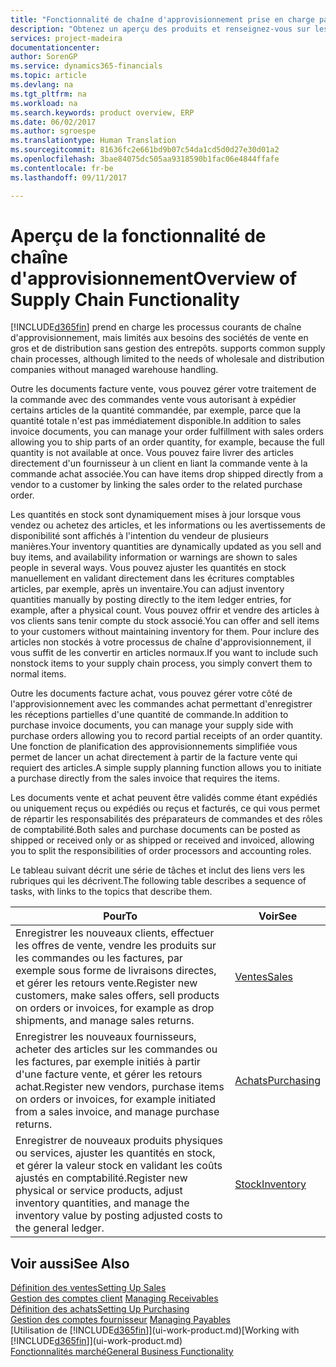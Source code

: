 ```yaml
---
title: "Fonctionnalité de chaîne d'approvisionnement prise en charge par Financials| Microsoft Docs"
description: "Obtenez un aperçu des produits et renseignez-vous sur les concepts et processus principaux de chaîne d'approvisionnement qui font partie de la solution ERP."
services: project-madeira
documentationcenter: 
author: SorenGP
ms.service: dynamics365-financials
ms.topic: article
ms.devlang: na
ms.tgt_pltfrm: na
ms.workload: na
ms.search.keywords: product overview, ERP
ms.date: 06/02/2017
ms.author: sgroespe
ms.translationtype: Human Translation
ms.sourcegitcommit: 81636fc2e661bd9b07c54da1cd5d0d27e30d01a2
ms.openlocfilehash: 3bae84075dc505aa9318590b1fac06e4844ffafe
ms.contentlocale: fr-be
ms.lasthandoff: 09/11/2017

---
```

# <a name="overview-of-supply-chain-functionality"></a><span data-ttu-id="e1a6d-103">Aperçu de la fonctionnalité de chaîne d'approvisionnement</span><span class="sxs-lookup"><span data-stu-id="e1a6d-103">Overview of Supply Chain Functionality</span></span>
[!INCLUDE[d365fin](includes/d365fin_md.md)]<span data-ttu-id="e1a6d-104"> prend en charge les processus courants de chaîne d'approvisionnement, mais limités aux besoins des sociétés de vente en gros et de distribution sans gestion des entrepôts.</span><span class="sxs-lookup"><span data-stu-id="e1a6d-104"> supports common supply chain processes, although limited to the needs of wholesale and distribution companies without managed warehouse handling.</span></span>

<span data-ttu-id="e1a6d-105">Outre les documents facture vente, vous pouvez gérer votre traitement de la commande avec des commandes vente vous autorisant à expédier certains articles de la quantité commandée, par exemple, parce que la quantité totale n'est pas immédiatement disponible.</span><span class="sxs-lookup"><span data-stu-id="e1a6d-105">In addition to sales invoice documents, you can manage your order fulfillment with sales orders allowing you to ship parts of an order quantity, for example, because the full quantity is not available at once.</span></span> <span data-ttu-id="e1a6d-106">Vous pouvez faire livrer des articles directement d'un fournisseur à un client en liant la commande vente à la commande achat associée.</span><span class="sxs-lookup"><span data-stu-id="e1a6d-106">You can have items drop shipped directly from a vendor to a customer by linking the sales order to the related purchase order.</span></span>

<span data-ttu-id="e1a6d-107">Les quantités en stock sont dynamiquement mises à jour lorsque vous vendez ou achetez des articles, et les informations ou les avertissements de disponibilité sont affichés à l'intention du vendeur de plusieurs manières.</span><span class="sxs-lookup"><span data-stu-id="e1a6d-107">Your inventory quantities are dynamically updated as you sell and buy items, and availability information or warnings are shown to sales people in several ways.</span></span> <span data-ttu-id="e1a6d-108">Vous pouvez ajuster les quantités en stock manuellement en validant directement dans les écritures comptables articles, par exemple, après un inventaire.</span><span class="sxs-lookup"><span data-stu-id="e1a6d-108">You can adjust inventory quantities manually by posting directly to the item ledger entries, for example, after a physical count.</span></span> <span data-ttu-id="e1a6d-109">Vous pouvez offrir et vendre des articles à vos clients sans tenir compte du stock associé.</span><span class="sxs-lookup"><span data-stu-id="e1a6d-109">You can offer and sell items to your customers without maintaining inventory for them.</span></span> <span data-ttu-id="e1a6d-110">Pour inclure des articles non stockés à votre processus de chaîne d'approvisionnement, il vous suffit de les convertir en articles normaux.</span><span class="sxs-lookup"><span data-stu-id="e1a6d-110">If you want to include such nonstock items to your supply chain process, you simply convert them to normal items.</span></span>

<span data-ttu-id="e1a6d-111">Outre les documents facture achat, vous pouvez gérer votre côté de l'approvisionnement avec les commandes achat permettant d'enregistrer les réceptions partielles d'une quantité de commande.</span><span class="sxs-lookup"><span data-stu-id="e1a6d-111">In addition to purchase invoice documents, you can manage your supply side with purchase orders allowing you to record partial receipts of an order quantity.</span></span> <span data-ttu-id="e1a6d-112">Une fonction de planification des approvisionnements simplifiée vous permet de lancer un achat directement à partir de la facture vente qui requiert des articles.</span><span class="sxs-lookup"><span data-stu-id="e1a6d-112">A simple supply planning function allows you to initiate a purchase directly from the sales invoice that requires the items.</span></span>

<span data-ttu-id="e1a6d-113">Les documents vente et achat peuvent être validés comme étant expédiés ou uniquement reçus ou expédiés ou reçus et facturés, ce qui vous permet de répartir les responsabilités des préparateurs de commandes et des rôles de comptabilité.</span><span class="sxs-lookup"><span data-stu-id="e1a6d-113">Both sales and purchase documents can be posted as shipped or received only or as shipped or received and invoiced, allowing you to split the responsibilities of order processors and accounting roles.</span></span>

<span data-ttu-id="e1a6d-114">Le tableau suivant décrit une série de tâches et inclut des liens vers les rubriques qui les décrivent.</span><span class="sxs-lookup"><span data-stu-id="e1a6d-114">The following table describes a sequence of tasks, with links to the topics that describe them.</span></span>

| <span data-ttu-id="e1a6d-115">Pour</span><span class="sxs-lookup"><span data-stu-id="e1a6d-115">To</span></span> | <span data-ttu-id="e1a6d-116">Voir</span><span class="sxs-lookup"><span data-stu-id="e1a6d-116">See</span></span> |
| --- | --- |
| <span data-ttu-id="e1a6d-117">Enregistrer les nouveaux clients, effectuer les offres de vente, vendre les produits sur les commandes ou les factures, par exemple sous forme de livraisons directes, et gérer les retours vente.</span><span class="sxs-lookup"><span data-stu-id="e1a6d-117">Register new customers, make sales offers, sell products on orders or invoices, for example as drop shipments, and manage sales returns.</span></span> |[<span data-ttu-id="e1a6d-118">Ventes</span><span class="sxs-lookup"><span data-stu-id="e1a6d-118">Sales</span></span>](sales-manage-sales.md) |
| <span data-ttu-id="e1a6d-119">Enregistrer les nouveaux fournisseurs, acheter des articles sur les commandes ou les factures, par exemple initiés à partir d'une facture vente, et gérer les retours achat.</span><span class="sxs-lookup"><span data-stu-id="e1a6d-119">Register new vendors, purchase items on orders or invoices, for example initiated from a sales invoice, and manage purchase returns.</span></span> |[<span data-ttu-id="e1a6d-120">Achats</span><span class="sxs-lookup"><span data-stu-id="e1a6d-120">Purchasing</span></span>](purchasing-manage-purchasing.md) |
| <span data-ttu-id="e1a6d-121">Enregistrer de nouveaux produits physiques ou services, ajuster les quantités en stock, et gérer la valeur stock en validant les coûts ajustés en comptabilité.</span><span class="sxs-lookup"><span data-stu-id="e1a6d-121">Register new physical or service products, adjust inventory quantities, and manage the inventory value by posting adjusted costs to the general ledger.</span></span> |[<span data-ttu-id="e1a6d-122">Stock</span><span class="sxs-lookup"><span data-stu-id="e1a6d-122">Inventory</span></span>](inventory-manage-inventory.md) |

## <a name="see-also"></a><span data-ttu-id="e1a6d-123">Voir aussi</span><span class="sxs-lookup"><span data-stu-id="e1a6d-123">See Also</span></span>
[<span data-ttu-id="e1a6d-124">Définition des ventes</span><span class="sxs-lookup"><span data-stu-id="e1a6d-124">Setting Up Sales</span></span>](sales-setup-sales.md)  
<span data-ttu-id="e1a6d-125">[Gestion des comptes client](receivables-manage-receivables.md)   </span><span class="sxs-lookup"><span data-stu-id="e1a6d-125">[Managing Receivables](receivables-manage-receivables.md)   </span></span>  
[<span data-ttu-id="e1a6d-126">Définition des achats</span><span class="sxs-lookup"><span data-stu-id="e1a6d-126">Setting Up Purchasing</span></span>](purchasing-setup-purchasing.md)  
<span data-ttu-id="e1a6d-127">[Gestion des comptes fournisseur](payables-manage-payables.md)  </span><span class="sxs-lookup"><span data-stu-id="e1a6d-127">[Managing Payables](payables-manage-payables.md)  </span></span>  
<span data-ttu-id="e1a6d-128">[Utilisation de [!INCLUDE[d365fin](includes/d365fin_md.md)]](ui-work-product.md)</span><span class="sxs-lookup"><span data-stu-id="e1a6d-128">[Working with [!INCLUDE[d365fin](includes/d365fin_md.md)]](ui-work-product.md)</span></span>  
[<span data-ttu-id="e1a6d-129">Fonctionnalités marché</span><span class="sxs-lookup"><span data-stu-id="e1a6d-129">General Business Functionality</span></span>](ui-across-business-areas.md)

